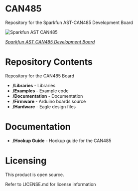 # CAN485
Repository for the Sparkfun AST-CAN485 Development Board

![Sparkfun AST CAN485](https://cdn.sparkfun.com//assets/parts/1/2/5/3/6/14483-SparkFun_AST-CAN485_Dev_Board-01.jpg)

[*Sparkfun AST CAN485 Development Board*](https://www.sparkfun.com/products/14483 "CAN485 on Sparkfun")

# Repository Contents
Repository for the CAN485 Board

* **/Libraries** - Libraries
* **/Examples** - Example code
* **/Documentation** - Documentation
* **/Firmware** - Arduino boards source
* **/Hardware** - Eagle design files

# Documentation
* **/Hookup Guide** - Hookup guide for the CAN485

# Licensing
This product is open source.

Refer to LICENSE.md for license information

